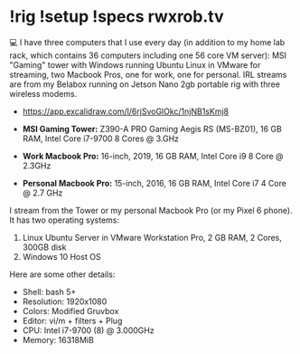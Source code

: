 # !rig !setup !specs rwxrob.tv

💻 I have three computers that I use every day (in addition to my home lab rack, which contains 36 computers including one 56 core VM server): MSI "Gaming" tower with Windows running Ubuntu Linux in VMware for streaming, two Macbook Pros, one for work, one for personal. IRL streams are from my Belabox running on Jetson Nano 2gb portable rig with three wireless modems.

* <https://app.excalidraw.com/l/6rjSvoGlOkc/1njNB1sKmj8>

* **MSI Gaming Tower:** Z390-A PRO Gaming Aegis RS (MS-BZ01), 16 GB RAM, Intel Core i7-9700 8 Cores @ 3.GHz

* **Work Macbook Pro:** 16-inch, 2019, 16 GB RAM, Intel Core i9 8 Core @ 2.3GHz

* **Personal Macbook Pro:**  15-inch, 2016, 16 GB RAM, Intel Core i7 4 Core @ 2.7 GHz

I stream from the Tower or my personal Macbook Pro (or my Pixel 6 phone). It has two operating systems:

1. Linux Ubuntu Server in VMware Workstation Pro, 2 GB RAM, 2 Cores, 300GB disk
2. Windows 10 Host OS

Here are some other details:

* Shell: bash 5+
* Resolution: 1920x1080 
* Colors: Modified Gruvbox
* Editor: vi/m + filters + Plug
* CPU: Intel i7-9700 (8) @ 3.000GHz 
* Memory: 16318MiB 

